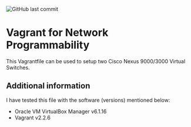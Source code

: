 ![GitHub last commit](https://img.shields.io/github/last-commit/jepema/vagrant)

# Vagrant for Network Programmability

This Vagrantfile can be used to setup two Cisco Nexus 9000/3000 Virtual Switches.

## Additional information

I have tested this file with the software (versions) mentioned below:
<ul>
  <li>Oracle VM VirtualBox Manager v6.1.16</li>
  <li>Vagrant v2.2.6</li>
</ul>
